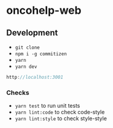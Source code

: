 # oncohelp-web

## Development
+ `git clone`
+ `npm i -g commitizen`
+ `yarn`
+ `yarn dev`

```js
http://localhost:3001
```

### Checks
+ `yarn test` to run unit tests
+ `yarn lint:code` to check code-style
+ `yarn lint:style` to check style-style
